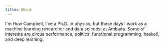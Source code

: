```yaml
---
title: About
---
```


I'm Huw Campbell, I've a Ph.D. in physics, but these days
I work as a machine learning researcher and data scientist
at Ambiata. Some of interests are circus performance, politics,
functional programming, haskell, and deep learning.
